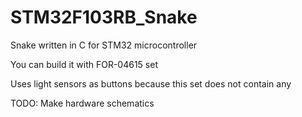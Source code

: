 # STM32F103RB_Snake
Snake written in C for STM32 microcontroller

You can build it with FOR-04615 set

Uses light sensors as buttons because this set does not contain any

TODO: Make hardware schematics
